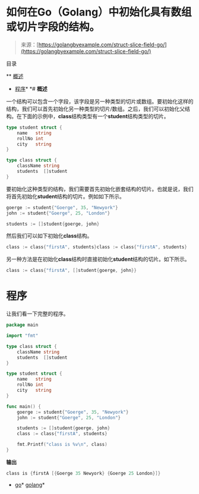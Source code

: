 <!--yml

分类：未分类

日期：2024-10-13 06:34:22

-->

# 如何在Go（Golang）中初始化具有数组或切片字段的结构。

> 来源：[https://golangbyexample.com/struct-slice-field-go/](https://golangbyexample.com/struct-slice-field-go/)

目录

**   [概述](#Overview "Overview")

+   [程序](#Program "Program")*  *# **概述**

一个结构可以包含一个字段，该字段是另一种类型的切片或数组。要初始化这样的结构，我们可以首先初始化另一种类型的切片/数组。之后，我们可以初始化父结构。在下面的示例中，**class**结构类型有一个**student**结构类型的切片。

```go
type student struct {
	name   string 
	rollNo int    
	city   string 
}

type class struct {
	className string
	students  []student
}
```

要初始化这种类型的结构，我们需要首先初始化嵌套结构的切片。也就是说，我们将首先初始化**student**结构的切片。例如如下所示。

```go
goerge := student{"Goerge", 35, "Newyork"}
john := student{"Goerge", 25, "London"}

students := []student{goerge, john}
```

然后我们可以如下初始化**class**结构。

```go
class := class{"firstA", students}class := class{"firstA", students}
```

另一种方法是在初始化**class**结构时直接初始化**student**结构的切片。如下所示。

```go
class := class{"firstA", []student{goerge, john}}
```

# **程序**

让我们看一下完整的程序。

```go
package main

import "fmt"

type class struct {
	className string
	students  []student
}

type student struct {
	name   string
	rollNo int
	city   string
}

func main() {
	goerge := student{"Goerge", 35, "Newyork"}
	john := student{"Goerge", 25, "London"}

	students := []student{goerge, john}
	class := class{"firstA", students}

	fmt.Printf("class is %v\n", class)
}
```

**输出**

```go
class is {firstA [{Goerge 35 Newyork} {Goerge 25 London}]}
```

+   [go](https://golangbyexample.com/tag/go/)*   [golang](https://golangbyexample.com/tag/golang/)*
